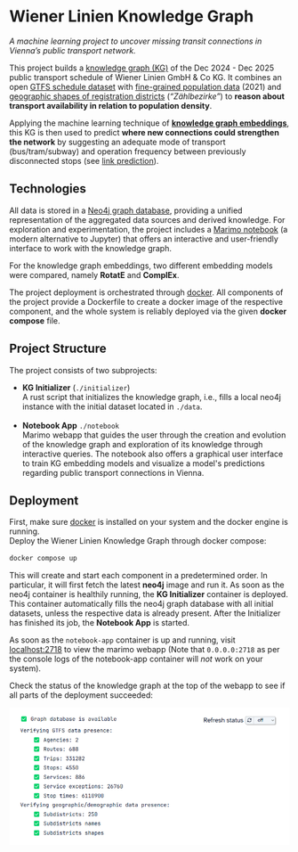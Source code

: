 # Wiener Linien Knowledge Graph

_A machine learning project to uncover missing transit connections in Vienna’s public transport network._

This project builds a [knowledge graph (KG)](https://en.wikipedia.org/wiki/Knowledge_graph) of the Dec 2024 - Dec 2025 public
transport schedule of Wiener Linien GmbH & Co KG. It combines an open [GTFS schedule dataset](https://www.data.gv.at/katalog/datasets/ab4a73b6-1c2d-42e1-b4d9-049e04889cf0)
with [fine-grained population data](https://www.data.gv.at/katalog/datasets/09e70f89-cadf-4a3b-a29a-2b3f3c6cbd71) (2021) and [geographic shapes of registration districts](https://www.data.gv.at/katalog/datasets/e4079286-310c-435a-af2d-64604ba9ade5) (_“Zählbezirke”_)
to **reason about transport availability in relation to population density**.

Applying the machine learning technique of [**knowledge graph embeddings**](https://en.wikipedia.org/wiki/Knowledge_graph_embedding),
this KG is then used to predict **where new connections could strengthen the network** by suggesting an adequate mode of
transport (bus/tram/subway) and operation frequency between previously disconnected stops (see [link prediction](https://en.wikipedia.org/wiki/Link_prediction)).

## Technologies

All data is stored in a [Neo4j graph database](https://neo4j.com), providing a unified representation of the aggregated
data sources and derived knowledge. For exploration and experimentation, the project includes a [Marimo notebook](https://marimo.io)
(a modern alternative to Jupyter) that offers an interactive and user-friendly interface to work with the knowledge graph.

For the knowledge graph embeddings, two different embedding models were compared, namely **RotatE** and **ComplEx**.

The project deployment is orchestrated through [docker](https://www.docker.com). All components of the project provide a Dockerfile
to create a docker image of the respective component, and the whole system is reliably deployed via the given
**docker compose** file.

## Project Structure

The project consists of two subprojects:
- **KG Initializer** (`./initializer`)  
A rust script that initializes the knowledge graph, i.e., fills a local neo4j instance with the initial dataset
located in `./data`.</br></br>
- **Notebook App** `./notebook`  
Marimo webapp that guides the user through the creation and evolution of the knowledge graph and exploration
of its knowledge through interactive queries. The notebook also offers a graphical user interface to train KG
embedding models and visualize a model's predictions regarding public transport connections in Vienna.

## Deployment

First, make sure [docker](https://www.docker.com) is installed on your system and the docker engine is running.  
Deploy the Wiener Linien Knowledge Graph through docker compose:

```sh
docker compose up
```

This will create and start each component in a predetermined order. In particular, it will first fetch the latest
**neo4j** image and run it. As soon as the neo4j container is healthily running, the **KG Initializer** container is deployed.
This container automatically fills the neo4j graph database with all initial datasets, unless the respective data is
already present. After the Initializer has finished its job, the **Notebook App** is started.

As soon as the `notebook-app` container is up and running, visit [localhost:2718](https://localhost:2718) to view
the marimo webapp (Note that `0.0.0.0:2718` as per the console logs of the notebook-app container will _not_ work
on your system).  

Check the status of the knowledge graph at the top of the webapp to see if all parts of the
deployment succeeded:

![kg-status.png](assets/kg-status.png)